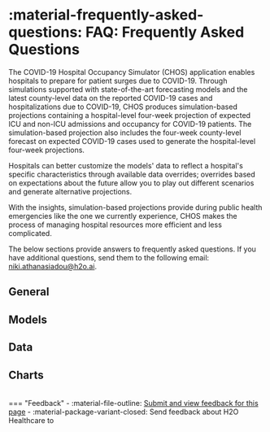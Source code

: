 # :material-frequently-asked-questions: FAQ: Frequently Asked Questions 
 

The COVID-19 Hospital Occupancy Simulator (CHOS) application enables hospitals to prepare for patient surges due to COVID-19. Through simulations supported with state-of-the-art forecasting models and the latest county-level data on the reported COVID-19 cases and hospitalizations due to COVID-19, CHOS produces simulation-based projections containing a hospital-level four-week projection of expected ICU and non-ICU admissions and occupancy for COVID-19 patients. The simulation-based projection also includes the four-week county-level forecast on expected COVID-19 cases used to generate the hospital-level four-week projections.

Hospitals can better customize the models' data to reflect a hospital's specific characteristics through available data overrides; overrides based on expectations about the future allow you to play out different scenarios and generate alternative projections.

With the insights, simulation-based projections provide during public health emergencies like the one we currently experience, CHOS makes the process of managing hospital resources more efficient and less complicated.

The below sections provide answers to frequently asked questions. If you have additional questions, send them to the following email: <niki.athanasiadou@h2o.ai>.


## General 


## Models 

## Data

## Charts 




<br>
=== "Feedback"
    - :material-file-outline: <a href="" target="_blank">Submit and view feedback for this page</a>
    - :material-package-variant-closed: Send feedback about H2O Healthcare to <niki.athanasiadou@h2o.ai>
